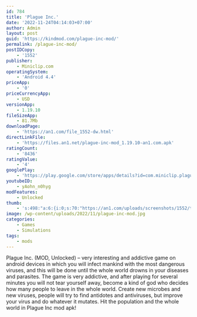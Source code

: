 ```yaml
---
id: 784
title: 'Plague Inc.'
date: '2022-11-24T04:14:03+07:00'
author: Admin
layout: post
guid: 'https://kindmod.com/plague-inc-mod/'
permalink: /plague-inc-mod/
postIDCopy:
    - '1552'
publisher:
    - Miniclip.com
operatingSystem:
    - 'Android 4.4'
priceApp:
    - '0'
priceCurrencyApp:
    - USD
versionApp:
    - 1.19.10
fileSizeApp:
    - 81.7Mb
downloadPage:
    - 'https://an1.com/file_1552-dw.html'
directLinkFile:
    - 'https://files.an1.net/plague-inc-mod_1.19.10-an1.com.apk'
ratingCount:
    - '8436'
ratingValue:
    - '4'
googlePlay:
    - 'https://play.google.com/store/apps/details?id=com.miniclip.plagueinc'
youtubeID:
    - yAohn_n0hyg
modFeatures:
    - Unlocked
thumb:
    - 's:498:"a:6:{i:0;s:70:"https://an1.com/uploads/screenshots/1552/thumbs/plague-inc-147292.webp";i:1;s:70:"https://an1.com/uploads/screenshots/1552/thumbs/plague-inc-945265.webp";i:2;s:70:"https://an1.com/uploads/screenshots/1552/thumbs/plague-inc-465442.webp";i:3;s:70:"https://an1.com/uploads/screenshots/1552/thumbs/plague-inc-905647.webp";i:4;s:70:"https://an1.com/uploads/screenshots/1552/thumbs/plague-inc-227398.webp";i:5;s:70:"https://an1.com/uploads/screenshots/1552/thumbs/plague-inc-577453.webp";}";'
image: /wp-content/uploads/2022/11/plague-inc-mod.jpg
categories:
    - Games
    - Simulations
tags:
    - mods
---
```


Plague Inc. (MOD, Unlocked) – very interesting and addictive game on android devices in which you will infect mankind with the most dangerous viruses, and this will be done until the whole world drowns in your diseases and parasites. The game is very addictive, and after playing for several minutes you will not tear yourself away, become a kind of god who decides how many people to leave in the whole world. Create new microbes and new viruses, people will try to find antidotes and antiviruses, but improve your virus and do whatever it mutates. Hit the population and the whole world in Plague Inc mod apk!